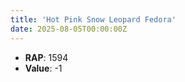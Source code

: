 ```yaml
---
title: 'Hot Pink Snow Leopard Fedora'
date: 2025-08-05T00:00:00Z
---
```

- **RAP**: 1594
- **Value**: -1
